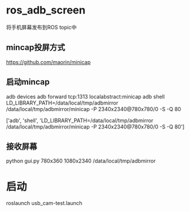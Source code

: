 # ros_adb_screen

将手机屏幕发布到ROS topic中

## mincap投屏方式
https://github.com/maorin/minicap

## 启动mincap
adb devices
adb forward tcp:1313 localabstract:minicap
adb shell LD_LIBRARY_PATH=/data/local/tmp/adbmirror /data/local/tmp/adbmirror/minicap -P 2340x2340@780x780/0 -S -Q 80

['adb', 'shell', 'LD_LIBRARY_PATH=/data/local/tmp/adbmirror /data/local/tmp/adbmirror/minicap -P 2340x2340@780x780/0 -S -Q 80']


## 接收屏幕
python gui.py 780x360 1080x2340 /data/local/tmp/adbmirror



# 启动
roslaunch usb_cam-test.launch



